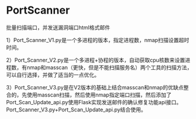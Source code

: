 # PortScanner
批量扫描端口，并发送漏洞端口html格式邮件

1）Port_Scanner_V1.py是一个多进程的版本，指定进程数，nmap扫描设置超时时间。

2）Port_Scanner_V2.py是一个多进程+协程的版本，自动获取cpu核数来设置进程数，有nmap和masscan（更快，但是不能扫描服务名）两个工具的扫描方法，可以自行选择，并做了适当的一点优化。

3）Port_Scanner_V3.py是在V2版本的基础上结合masscan和nmap的优缺点整合的，先使用masscan扫描，然后使用nmap指定端口扫描，然后添加了Port_Scan_Update_api.py使用Flask实现发送邮件的确认修复功能api接口。Port_Scanner_V3.py+Port_Scan_Update_api.py结合使用。



